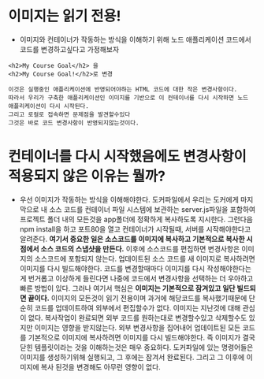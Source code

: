 # 이미지는 읽기 전용!

- 이미지와 컨테이너가 작동하는 방식을 이해하기 위해 노드 애플리케이션 코드에서 코드를 변경하고싶다고 가정해보자

```
<h2>My Course Goal</h2> 을
<h2>My Course Goal!</h2>로 변경
```

    이것은 실행중인 애플리케이션에 반영되어야하는 HTML 코드에 대한 작은 변경사항이다.
    따라서 우리가 구축한 애플리케이션인 이미지를 기반으로 이 컨테이너를 다시 시작하면 노드 애플리케이션이 다시 시작된다.
    그리고 로컬로 접속하면 문제점을 발견할수있다
    그것은 바로 코드 변경사항이 반영되지않는것이다.

# 컨테이너를 다시 시작했음에도 변경사항이 적용되지 않은 이유는 뭘까?

- 우선 이미지가 작동하는 방식을 이해해야한다. 도커파일에서 우리는 도커에게 마지막으로 내 소스 코드를 컨테이너 파일 시스템에 보관하는 server.js파일을 포함하여
  프로젝트 폴더 내의 모든것을 app폴더에 정확하게 복사하도록 지시한다. 그런다음 npm install을 하고 포트80을 열고 컨테이너가 시작될때, 서버를 시작해야한다고 알려준다. **여기서 중요한 일은 소스코드를 이미지에 복사하고 기본적으로 복사한 시점에서 소스 코드의 스냅샷을 만든다.** 이후에 소스코드를 편집하면 변경사항은 이미지의 소스코드에 포함되지 않는다. 업데이트된 소스 코드를 새 이미지로 복사하려면 이미지를 다시 빌드해야한다. 코드를 변경할때마다 이미지를 다시 작성해야한다는게 번거롭고 이상하게 들린다면 나중에 코드에서 변경사항을 선택하는 더 우아하고 빠른 방법이 있다. 그러나 여기서 핵심은 **이미지는 기본적으로 잠겨있고 일단 빌드되면 끝이다.** 이미지의 모든것이 읽기 전용이며 과거에 해당코드를 복사했기때문에 단순히 코드를 업데이트하여 외부에서 편집할수가 없다. 이미지는 지난것에 대해 관심이 없다. 복사작업이 완료되면 외부 코드를 원하는대로 변경할수있고 삭제할수도 있지만 이미지는 영향을 받지않는다. 외부 변경사항을 집어내어 업데이트된 모든 코드를 기본적으로 이미지에 복사하려면 이미지를 다시 빌드해야한다. 즉 이미지가 결국 닫힌 템플릿이라는 것을 이해하는것은 매우 중요하다. 도커파일에 있는 명령어들은 이미지를 생성하기위해 실행되고, 그 후에는 잠겨서 완료된다. 그리고 그 이후에 이미지에 복사 된것을 변경해도 아무런 영향이 없다.
